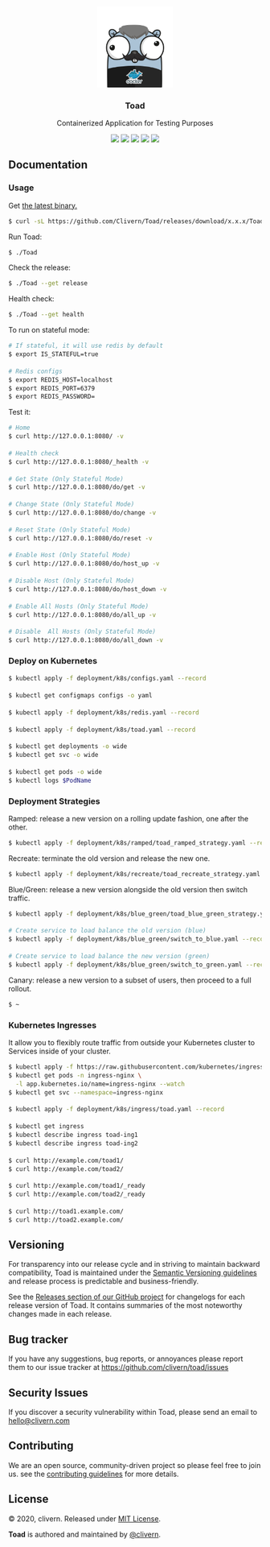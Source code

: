 <p align="center">
    <img alt="Toad Logo" src="https://raw.githubusercontent.com/clivern/Toad/master/assets/img/gopher.png?v=0.2.4" width="150" />
    <h3 align="center">Toad</h3>
    <p align="center">Containerized Application for Testing Purposes</p>
    <p align="center">
        <a href="https://travis-ci.com/Clivern/Toad"><img src="https://travis-ci.com/Clivern/Toad.svg?branch=master"></a>
        <a href="https://github.com/Clivern/Toad/releases"><img src="https://img.shields.io/badge/Version-0.2.4-red.svg"></a>
        <a href="https://goreportcard.com/report/github.com/Clivern/Toad"><img src="https://goreportcard.com/badge/github.com/clivern/Toad?v=0.2.4"></a>
        <a href="https://hub.docker.com/r/clivern/toad"><img src="https://img.shields.io/badge/Docker-Latest-green"></a>
        <a href="https://github.com/Clivern/Toad/blob/master/LICENSE"><img src="https://img.shields.io/badge/LICENSE-MIT-orange.svg"></a>
    </p>
</p>

## Documentation

### Usage

Get [the latest binary.](https://github.com/Clivern/Toad/releases)

```zsh
$ curl -sL https://github.com/Clivern/Toad/releases/download/x.x.x/Toad_x.x.x_OS_x86_64.tar.gz | tar xz
```

Run Toad:

```zsh
$ ./Toad
```

Check the release:

```zsh
$ ./Toad --get release
```

Health check:

```zsh
$ ./Toad --get health
```

To run on stateful mode:

```zsh
# If stateful, it will use redis by default
$ export IS_STATEFUL=true

# Redis configs
$ export REDIS_HOST=localhost
$ export REDIS_PORT=6379
$ export REDIS_PASSWORD=
```

Test it:

```zsh
# Home
$ curl http://127.0.0.1:8080/ -v

# Health check
$ curl http://127.0.0.1:8080/_health -v

# Get State (Only Stateful Mode)
$ curl http://127.0.0.1:8080/do/get -v

# Change State (Only Stateful Mode)
$ curl http://127.0.0.1:8080/do/change -v

# Reset State (Only Stateful Mode)
$ curl http://127.0.0.1:8080/do/reset -v

# Enable Host (Only Stateful Mode)
$ curl http://127.0.0.1:8080/do/host_up -v

# Disable Host (Only Stateful Mode)
$ curl http://127.0.0.1:8080/do/host_down -v

# Enable All Hosts (Only Stateful Mode)
$ curl http://127.0.0.1:8080/do/all_up -v

# Disable  All Hosts (Only Stateful Mode)
$ curl http://127.0.0.1:8080/do/all_down -v
```

### Deploy on Kubernetes

```zsh
$ kubectl apply -f deployment/k8s/configs.yaml --record

$ kubectl get configmaps configs -o yaml

$ kubectl apply -f deployment/k8s/redis.yaml --record

$ kubectl apply -f deployment/k8s/toad.yaml --record

$ kubectl get deployments -o wide
$ kubectl get svc -o wide

$ kubectl get pods -o wide
$ kubectl logs $PodName
```

### Deployment Strategies

Ramped: release a new version on a rolling update fashion, one after the other.

```zsh
$ kubectl apply -f deployment/k8s/ramped/toad_ramped_strategy.yaml --record
```

Recreate: terminate the old version and release the new one.

```zsh
$ kubectl apply -f deployment/k8s/recreate/toad_recreate_strategy.yaml --record
```

Blue/Green: release a new version alongside the old version then switch traffic.

```zsh
$ kubectl apply -f deployment/k8s/blue_green/toad_blue_green_strategy.yaml --record

# Create service to load balance the old version (blue)
$ kubectl apply -f deployment/k8s/blue_green/switch_to_blue.yaml --record

# Create service to load balance the new version (green)
$ kubectl apply -f deployment/k8s/blue_green/switch_to_green.yaml --record
```

Canary: release a new version to a subset of users, then proceed to a full rollout.

```zsh
$ ~
```


### Kubernetes Ingresses

It allow you to flexibly route traffic from outside your Kubernetes cluster to Services inside of your cluster.

```zsh
$ kubectl apply -f https://raw.githubusercontent.com/kubernetes/ingress-nginx/controller-v0.41.2/deploy/static/provider/cloud/deploy.yaml
$ kubectl get pods -n ingress-nginx \
  -l app.kubernetes.io/name=ingress-nginx --watch
$ kubectl get svc --namespace=ingress-nginx

$ kubectl apply -f deployment/k8s/ingress/toad.yaml --record

$ kubectl get ingress
$ kubectl describe ingress toad-ing1
$ kubectl describe ingress toad-ing2

$ curl http://example.com/toad1/
$ curl http://example.com/toad2/

$ curl http://example.com/toad1/_ready
$ curl http://example.com/toad2/_ready

$ curl http://toad1.example.com/
$ curl http://toad2.example.com/
```


## Versioning

For transparency into our release cycle and in striving to maintain backward compatibility, Toad is maintained under the [Semantic Versioning guidelines](https://semver.org/) and release process is predictable and business-friendly.

See the [Releases section of our GitHub project](https://github.com/clivern/toad/releases) for changelogs for each release version of Toad. It contains summaries of the most noteworthy changes made in each release.


## Bug tracker

If you have any suggestions, bug reports, or annoyances please report them to our issue tracker at https://github.com/clivern/toad/issues


## Security Issues

If you discover a security vulnerability within Toad, please send an email to [hello@clivern.com](mailto:hello@clivern.com)


## Contributing

We are an open source, community-driven project so please feel free to join us. see the [contributing guidelines](CONTRIBUTING.md) for more details.


## License

© 2020, clivern. Released under [MIT License](https://opensource.org/licenses/mit-license.php).

**Toad** is authored and maintained by [@clivern](http://github.com/clivern).

